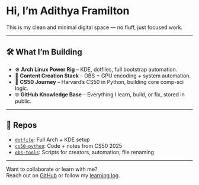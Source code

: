 # Hi, I’m **Adithya Framilton**

This is my clean and minimal digital space — no fluff, just focused work.

---

## 🛠️ What I’m Building

- ⚙️ **Arch Linux Power Rig** – KDE, dotfiles, full bootstrap automation.
- 🎥 **Content Creation Stack** – OBS + GPU encoding + system automation.
- 🧠 **CS50 Journey** – Harvard’s CS50 in Python, building core comp-sci logic.
- 🌐 **GitHub Knowledge Base** – Everything I learn, build, or fix, stored in public.

---

## 📁 Repos

- [`dotfile`](https://github.com/ashwalkerexe/dotfile): Full Arch + KDE setup
- [`cs50-python`](#): Code + notes from CS50 2025
- [`obs-tools`](#): Scripts for creators, automation, file renaming

---

Want to collaborate or learn with me?  
Reach out on [GitHub](https://github.com/ashwalkerexe) or follow my [learning log](blog/index.md).
